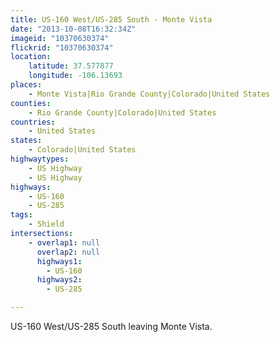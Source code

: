 ```yaml
---
title: US-160 West/US-285 South - Monte Vista
date: "2013-10-08T16:32:34Z"
imageid: "10370630374"
flickrid: "10370630374"
location:
    latitude: 37.577877
    longitude: -106.13693
places:
    - Monte Vista|Rio Grande County|Colorado|United States
counties:
    - Rio Grande County|Colorado|United States
countries:
    - United States
states:
    - Colorado|United States
highwaytypes:
    - US Highway
    - US Highway
highways:
    - US-160
    - US-285
tags:
    - Shield
intersections:
    - overlap1: null
      overlap2: null
      highways1:
        - US-160
      highways2:
        - US-285

---
```

US-160 West/US-285 South leaving Monte Vista.